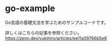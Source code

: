 # go-example

Go言語の基礎文法を学ぶためのサンプルコードです。

詳しくはこちらの記事を参照ください。  
https://zenn.dev/yukihiro/articles/ee11a09766b5e6
